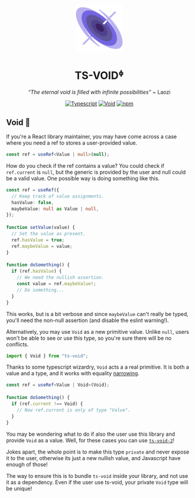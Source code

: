 <div align="center">
  
<img src="./void.png" width="25%" /><br>

<h1><b>TS-VOID</b><sup><small>&#632;</small></sup></h1>

<em>“The eternal void is filled with infinite possibilities”</em> ~ Laozi

[![Typescript](https://img.shields.io/badge/typescript-000?style=for-the-badge&logo=typescript&logoColor=white)](https://www.typescriptlang.org)
[![Void](https://img.shields.io/badge/void-000?style=for-the-badge&logo=ghost&logoColor=white)](/)
[![npm](https://img.shields.io/npm/v/ts-void?style=for-the-badge&color=000&labelColor=000)](http://npm.im/ts-void)

</div>

## Void 🔮

If you're a React library maintainer, you may have come across a case where you need a ref to stores a user-provided value.

```ts
const ref = useRef<Value | null>(null);
```

How do you check if the ref contains a value? You could check if `ref.current` is `null`, but the generic is provided by the user and null could be a valid value. One possible way is doing something like this.

```ts
const ref = useRef({
  // Keep track of value assignments.
  hasValue: false,
  maybeValue: null as Value | null,
});

function setValue(value) {
  // Set the value as present.
  ref.hasValue = true;
  ref.maybeValue = value;
}

function doSomething() {
  if (ref.hasValue) {
    // We need the nullish assertion.
    const value = ref.maybeValue!;
    // Do something...
  }
}
```

This works, but is a bit verbose and since `maybeValue` can't really be typed, you'll need the non-null assertion (and disable the eslint warning!).

Alternatively, you may use `Void` as a new primitive value. Unlike `null`, users won't be able to see or use this type, so you're sure there will be no conflicts.

```ts
import { Void } from "ts-void";
```

Thanks to some typescript wizardry, `Void` acts a a real primitive. It is both a value and a type, and it works with equality [narrowing](https://www.typescriptlang.org/docs/handbook/2/narrowing.html#equality-narrowing).

```ts
const ref = useRef<Value | Void>(Void);

function doSomething() {
  if (ref.current !== Void) {
    // Now ref.current is only of type "Value".
  }
}
```

You may be wondering what to do if also the user use this library and provide `Void` as a value. Well, for these cases you can use [`ts-void-2`](https://www.youtube.com/watch?v=dQw4w9WgXcQ&ab_channel=RickAstley)!

Jokes apart, the whole point is to make this type `private` and never expose it to the user, otherwise its just a new nullish value, and Javascript have enough of those!

The way to ensure this is to bundle `ts-void` inside your library, and not use it as a dependency. Even if the user use ts-void, your private `Void` type will be unique!
